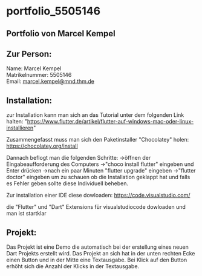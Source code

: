# portfolio_5505146
## Portfolio von Marcel Kempel 
## Zur Person:
Name: Marcel Kempel   
Matrikelnummer: 5505146  
Email: marcel.kempel@mnd.thm.de

## Installation:
zur Installation kann man sich an das Tutorial unter dem folgenden Link halten: "https://www.flutter.de/artikel/flutter-auf-windows-mac-oder-linux-installieren"

Zusammengefasst muss man sich den Paketinstaller "Chocolatey" holen: https://chocolatey.org/install

Dannach beflogt man die folgenden Schritte: 
->öffnen der Eingabeaufforderung des Computers
->"choco install flutter" eingeben und Enter drücken
->nach ein paar Minuten "flutter upgrade" eingeben
->"flutter doctor" eingeben um zu schauen ob die Installation geklappt hat und falls es Fehler geben sollte diese Individuell beheben.

Zur installation einer IDE diese dowloaden: https://code.visualstudio.com/

die "Flutter" und "Dart" Extensions für visualstudiocode dowloaden und man ist startklar 

## Projekt:
Das Projekt ist eine Demo die automatisch bei der erstellung eines neuen Dart Projekts erstellt wird.
Das Projekt an sich hat in der unten rechten Ecke einen Button und in der Mitte eine Textausgabe.
Bei Klick auf den Button erhöht sich die Anzahl der Klicks in der Textausgabe.

